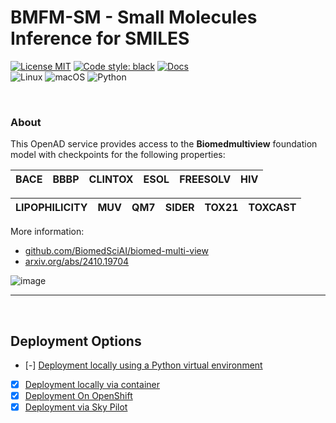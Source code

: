 # BMFM-SM - Small Molecules Inference for SMILES <!-- omit from toc -->

[![License MIT](https://img.shields.io/github/license/acceleratedscience/openad_service_utils)](https://opensource.org/licenses/MIT)
[![Code style: black](https://img.shields.io/badge/code%20style-black-000000.svg)](https://github.com/psf/black)
[![Docs](https://img.shields.io/badge/website-live-brightgreen)](https://acceleratedscience.github.io/openad-docs/)  
![Linux](https://img.shields.io/badge/Linux-FCC624?style=for-the-badge&logo=linux&logoColor=black)
![macOS](https://img.shields.io/badge/mac%20os-000000?style=for-the-badge&logo=macos&logoColor=F0F0F0)
![Python](https://img.shields.io/badge/python-3670A0?style=for-the-badge&logo=python&logoColor=ffdd54)

<br>

### About

<!-- description -->
This OpenAD service provides access to the **Biomedmultiview** foundation model with checkpoints for the following properties:

| BACE | BBBP | CLINTOX | ESOL | FREESOLV | HIV |
| ---- | ---- | ------- | ---- | -------- | --- |

| LIPOPHILICITY | MUV | QM7 | SIDER | TOX21 | TOXCAST |
| ------------- | --- | --- | ----- | ----- | ------- |

More information:
-   [github.com/BiomedSciAI/biomed-multi-view](https://github.com/BiomedSciAI/biomed-multi-view)
-   [arxiv.org/abs/2410.19704](https://arxiv.org/abs/2410.19704)
<!-- description -->

![image](images/overview.png)

---

<br>

## Deployment Options <!-- omit from toc -->

-   [-] [Deployment locally using a Python virtual environment](#)
-   [x] [Deployment locally via container](#)
-   [x] [Deployment On OpenShift](#)
-   [x] [Deployment via Sky Pilot](#)
